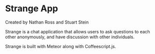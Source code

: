 # Strange App

Created by Nathan Ross and Stuart Stein

Strange is a chat application that allows users to ask questions to each other anonymously, and have discussion with other individuals.

Strange is built with Meteor along with Coffeescript.js.


